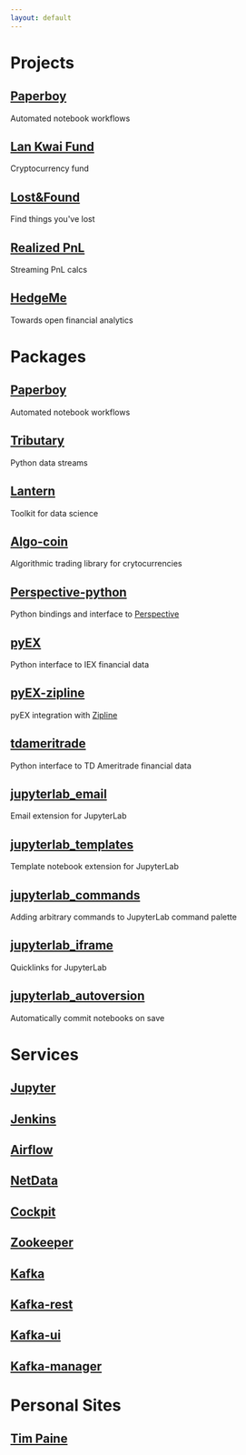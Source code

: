 ```yaml
---
layout: default
---
```

# Projects

## [Paperboy]("https://paperboy-jp.herokuapp.com")
Automated notebook workflows


## [Lan Kwai Fund](https://www.lankwai.fund)
Cryptocurrency fund

## [Lost&Found](https://loststuff.herokuapp.com)
Find things you've lost


## [Realized PnL](https://live-pnl.paine.nyc)
Streaming PnL calcs


## [HedgeMe](https://hedgeme.herokuapp.com)
Towards open financial analytics



# Packages 
## [Paperboy](https://github.com/timkpaine/paperboy)
Automated notebook workflows

## [Tributary](https://github.com/timkpaine/tributary)
Python data streams

## [Lantern](https://github.com/timkpaine/lantern)
Toolkit for data science


## [Algo-coin](https://github.com/timkpaine/algo-coin)
Algorithmic trading library for crytocurrencies

## [Perspective-python](https://github.com/timkpaine/perspective-python)
Python bindings and interface to [Perspective](https://github.com/jpmorganchase/perspective)

## [pyEX](https://github.com/timkpaine/pyEX)
Python interface to IEX financial data

## [pyEX-zipline](https://github.com/timkpaine/pyEX-zipline)
pyEX integration with [Zipline](https://github.com/quantopian/zipline)

## [tdameritrade](https://github.com/timkpaine/tdameritrade)
Python interface to TD Ameritrade financial data

## [jupyterlab_email](https://github.com/timkpaine/jupyterlab_email)
Email extension for JupyterLab

## [jupyterlab_templates](https://github.com/timkpaine/jupyterlab_templates)
Template notebook extension for JupyterLab

## [jupyterlab_commands](https://github.com/timkpaine/jupyterlab_commands)
Adding arbitrary commands to JupyterLab command palette

## [jupyterlab_iframe](https://github.com/timkpaine/jupyterlab_iframe)
Quicklinks for JupyterLab

## [jupyterlab_autoversion](https://github.com/timkpaine/jupyterlab_autoversion)
Automatically commit notebooks on save

# Services
## [Jupyter](http://jupyter.paine.nyc)
## [Jenkins](http://jenkins.paine.nyc)
## [Airflow](http://airflow.paine.nyc)
## [NetData](http://monitor.paine.nyc)
## [Cockpit](http://cockpit.paine.nyc)
## [Zookeeper](http://zookeeper.paine.nyc)
## [Kafka](http://kafka.paine.nyc)
## [Kafka-rest](http://kafka-rest.paine.nyc)
## [Kafka-ui](http://kafka-ui.paine.nyc)
## [Kafka-manager](http://kafka-manager.paine.nyc)

# Personal Sites
## [Tim Paine](http://tim.paine.nyc)

